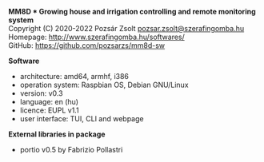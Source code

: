 **MM8D * Growing house and irrigation controlling and remote monitoring system**  
Copyright (C) 2020-2022 Pozsár Zsolt <pozsar.zsolt@szerafingomba.hu>  
Homepage: <http://www.szerafingomba.hu/softwares/>  
GitHub: <https://github.com/pozsarzs/mm8d-sw>

**Software**

 - architecture:       amd64, armhf, i386
 - operation system:   Raspbian OS, Debian GNU/Linux
 - version:            v0.3
 - language:           en (hu)
 - licence:            EUPL v1.1
 - user interface:     TUI, CLI and webpage

**External libraries in package**

 - portio v0.5 by Fabrizio Pollastri
